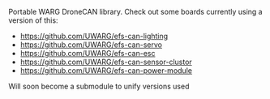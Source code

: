 Portable WARG DroneCAN library. 
Check out some boards currently using a version of this: 
- https://github.com/UWARG/efs-can-lighting
- https://github.com/UWARG/efs-can-servo
- https://github.com/UWARG/efs-can-esc
- https://github.com/UWARG/efs-can-sensor-clustor
- https://github.com/UWARG/efs-can-power-module

Will soon become a submodule to unify versions used
